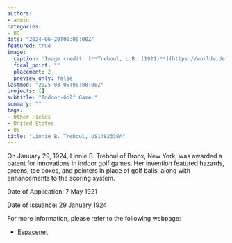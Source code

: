 ```yaml
---
authors:
- admin
categories:
- US
date: "2024-06-20T00:00:00Z"
featured: true
image:
  caption: 'Image credit: [**Treboul, L.B. (1921)**](https://worldwide.espacenet.com/patent/search/family/023857029/publication/US1482330A?q=pn%3DUS1482330A)'
  focal_point: ""
  placement: 2
  preview_only: false
lastmod: "2025-03-05T00:00:00Z"
projects: []
subtitle: "Indoor-Golf Game."
summary: ""
tags:
- Other Fields
- United States
- US
title: "Linnie B. Treboul, US1482330A"
---
```

On January 29, 1924, Linnie B. Treboul of Bronx, New York, was awarded a patent for innovations in indoor golf games. Her invention featured hazards, greens, tee boxes, and pointers in place of golf balls, along with enhancements to the scoring system.

Date of Application: 7 May 1921

Date of Issuance: 29 January 1924

For more information, please refer to the following webpage: 

- [Espacenet](https://worldwide.espacenet.com/patent/search/family/023857029/publication/US1482330A?q=pn%3DUS1482330A)